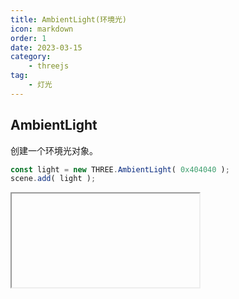 ```yaml
---
title: AmbientLight(环境光)
icon: markdown
order: 1
date: 2023-03-15
category:
    - threejs
tag:
    - 灯光
---
```


## AmbientLight

创建一个环境光对象。

```js
const light = new THREE.AmbientLight( 0x404040 );
scene.add( light );
```

<IFrame url="https://luotainxu-demo.netlify.app/#/threejs/light/ambientLight"/>

## 构造函数

### color : Integer

color - (参数可选）颜色的rgb数值。缺省值为 0xffffff。

### intensity : Float

intensity - (参数可选)光照的强度。缺省值为 1。

## 属性

公共属性请查看基类[Light](/threejs/灯光/Light.md)。

### .castShadow : Boolean

这个参数在对象构造的时候就被设置成了 undefined 。因为环境光不能投射阴影。

### .isAmbientLight : Boolean

Read-only标志，用于检查给定对象是否为AmbientLight类型。

## 方法

公共方法请查看基类[Light](/threejs/灯光/Light.md)。
